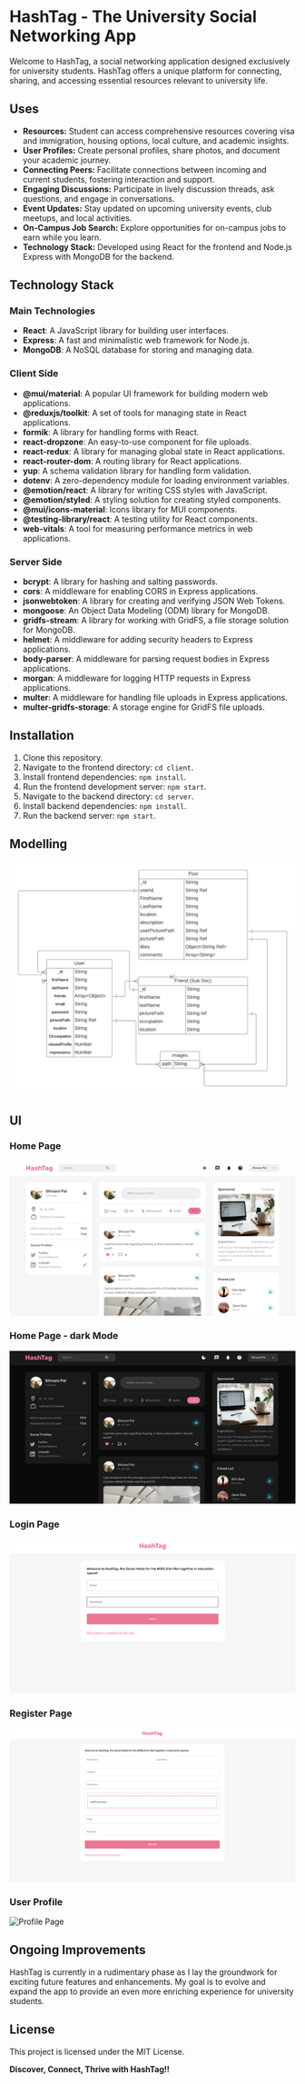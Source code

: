 # HashTag - The University Social Networking App

Welcome to HashTag, a social networking application designed exclusively for university students. HashTag offers a unique platform for connecting, sharing, and accessing essential resources relevant to university life.

## Uses

- **Resources:** Student can access comprehensive resources covering visa and immigration, housing options, local culture, and academic insights.
- **User Profiles:** Create personal profiles, share photos, and document your academic journey.
- **Connecting Peers:** Facilitate connections between incoming and current students, fostering interaction and support.
- **Engaging Discussions:** Participate in lively discussion threads, ask questions, and engage in conversations.
- **Event Updates:** Stay updated on upcoming university events, club meetups, and local activities.
- **On-Campus Job Search:** Explore opportunities for on-campus jobs to earn while you learn.
- **Technology Stack:** Developed using React for the frontend and Node.js Express with MongoDB for the backend.

## Technology Stack

### Main Technologies

- **React**: A JavaScript library for building user interfaces.
- **Express**: A fast and minimalistic web framework for Node.js.
- **MongoDB**: A NoSQL database for storing and managing data.

### Client Side

- **@mui/material**: A popular UI framework for building modern web applications.
- **@reduxjs/toolkit**: A set of tools for managing state in React applications.
- **formik**: A library for handling forms with React.
- **react-dropzone**: An easy-to-use component for file uploads.
- **react-redux**: A library for managing global state in React applications.
- **react-router-dom**: A routing library for React applications.
- **yup**: A schema validation library for handling form validation.
- **dotenv**: A zero-dependency module for loading environment variables.
- **@emotion/react**: A library for writing CSS styles with JavaScript.
- **@emotion/styled**: A styling solution for creating styled components.
- **@mui/icons-material**: Icons library for MUI components.
- **@testing-library/react**: A testing utility for React components.
- **web-vitals**: A tool for measuring performance metrics in web applications.

### Server Side

- **bcrypt**: A library for hashing and salting passwords.
- **cors**: A middleware for enabling CORS in Express applications.
- **jsonwebtoken**: A library for creating and verifying JSON Web Tokens.
- **mongoose**: An Object Data Modeling (ODM) library for MongoDB.
- **gridfs-stream**: A library for working with GridFS, a file storage solution for MongoDB.
- **helmet**: A middleware for adding security headers to Express applications.
- **body-parser**: A middleware for parsing request bodies in Express applications.
- **morgan**: A middleware for logging HTTP requests in Express applications.
- **multer**: A middleware for handling file uploads in Express applications.
- **multer-gridfs-storage**: A storage engine for GridFS file uploads.


## Installation

1. Clone this repository.
2. Navigate to the frontend directory: `cd client`.
3. Install frontend dependencies: `npm install`.
4. Run the frontend development server: `npm start`.
5. Navigate to the backend directory: `cd server`.
6. Install backend dependencies: `npm install`.
7. Run the backend server: `npm start`.

## Modelling
![HashTag Model](img/Model_img.png)

## UI

### Home Page
![Home Page](img/homepage.png)

### Home Page - dark Mode
![Home dark Page](img/Darkmode.png)

### Login Page 
![Login Page](img/LoginPage.png)

### Register Page
![Register Page](img/RegisterPage.png)

### User Profile 
![Profile Page](img/serProfilepage.png)

## Ongoing Improvements

HashTag is currently in a rudimentary phase as I lay the groundwork for exciting future features and enhancements. My goal is to evolve and expand the app to provide an even more enriching experience for university students.

## License

This project is licensed under the MIT License.

**Discover, Connect, Thrive with HashTag!!**
